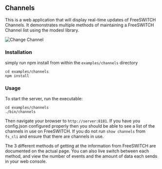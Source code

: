 ## Channels

This is a web application that will display real-time updates of FreeSWITCH Channels. It demonstrates
multiple methods of maintaining a FreeSWITCH Channel list using the modesl library.

![Change Channel][1]

### Installation

simply run npm install from within the `examples/channels` directory

```shell
cd examples/channels
npm install
```

### Usage

To start the server, run the executable:

```shell
cd examples/channels
./bin/channels
```

Then navigate your browser to `http://server:8181`. If you have you config.json configured
properly then you should be able to see a list of the channels in use on FreeSWITCH. If you
do not run `show channels` from `fs_cli` and ensure that there are channels in use.

The 3 different methods of getting at the information from FreeSWITCH are documented on the
actual page. You can also live switch between each method, and view the number of events and
the amount of data each sends in your web console.

[1]: http://cdn.memegenerator.net/instances/400x/27272674.jpg